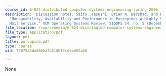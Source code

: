 ```yaml
---
course_id: 6-824-distributed-computer-systems-engineering-spring-2006
description: 'Discussion notes. Saito, Yasushi, Brian N. Bershad, and Henry M. Levy.
  "Manageability, Availability and Performance in Porcupine: A Highly Scalable, Cluster-based
  Mail Service." ACM Operating Systems Review, SIGOPS 34, no. 5 (December 1999): 1-15.'
file_location: /coursemedia/6-824-distributed-computer-systems-engineering-spring-2006/72875a5da860ba7a618bffcd6a492a00_porcupine.pdf
file_type: application/pdf
layout: pdf
title: porcupine.pdf
type: course
uid: 72875a5da860ba7a618bffcd6a492a00

---
```

None